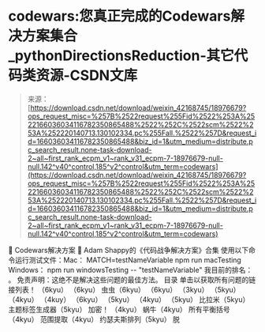 <!--yml
category: codewars
date: 2022-08-13 11:27:08
-->

# codewars:您真正完成的Codewars解决方案集合_pythonDirectionsReduction-其它代码类资源-CSDN文库

> 来源：[https://download.csdn.net/download/weixin_42168745/18976679?ops_request_misc=%257B%2522request%255Fid%2522%253A%2522166036034116782350865488%2522%252C%2522scm%2522%253A%252220140713.130102334.pc%255Fall.%2522%257D&request_id=166036034116782350865488&biz_id=1&utm_medium=distribute.pc_search_result.none-task-download-2~all~first_rank_ecpm_v1~rank_v31_ecpm-7-18976679-null-null.142^v40^control,185^v2^control&utm_term=codewars](https://download.csdn.net/download/weixin_42168745/18976679?ops_request_misc=%257B%2522request%255Fid%2522%253A%2522166036034116782350865488%2522%252C%2522scm%2522%253A%252220140713.130102334.pc%255Fall.%2522%257D&request_id=166036034116782350865488&biz_id=1&utm_medium=distribute.pc_search_result.none-task-download-2~all~first_rank_ecpm_v1~rank_v31_ecpm-7-18976679-null-null.142^v40^control,185^v2^control&utm_term=codewars)

:cowboy_hat_face: Codewars解决方案 :cowboy_hat_face: Adam Shappy的《代码战争解决方案》合集 使用以下命令运行测试文件：Mac： MATCH=testNameVariable npm run macTesting Windows： npm run windowsTesting -- "testNameVariable" 我目前的排名： 。 免责声明：这绝不是解决这些问题的最佳方法。 目录 单击以获取所有问题的链接列表！ （6kyu） （6kyu） 虫虫（6kyu） （6kyu） （3kyu） （5kyu） （4kyu） （4kuy） （6kyu） （5kyu） （4kyu） （5kyu） 比拉米（5kyu） 主题标签生成器（5kyu） 加密！ （4kyu） 蜗牛（4kyu） 所有平衡括号（4kyu） 范围提取（4kyu） 约瑟夫斯排列（5kyu） 脱